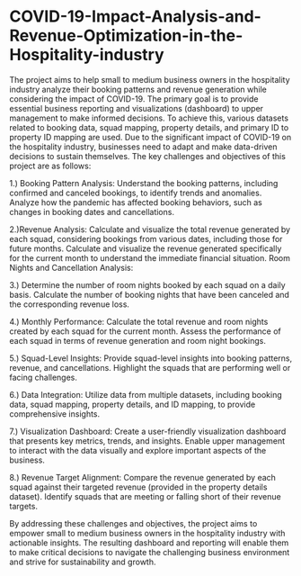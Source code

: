 # COVID-19-Impact-Analysis-and-Revenue-Optimization-in-the-Hospitality-industry

The project aims to help small to medium business owners in the hospitality industry analyze their booking patterns and revenue generation while considering the impact of COVID-19. The primary goal is to provide essential business reporting and visualizations (dashboard) to upper management to make informed decisions. To achieve this, various datasets related to booking data, squad mapping, property details, and primary ID to property ID mapping are used.
Due to the significant impact of COVID-19 on the hospitality industry, businesses need to adapt and make data-driven decisions to sustain themselves. The key challenges and objectives of this project are as follows:

1.) Booking Pattern Analysis: Understand the booking patterns, including confirmed and canceled bookings, to identify trends and anomalies. Analyze how the pandemic has affected booking behaviors, such as changes in booking dates and cancellations.

2.)Revenue Analysis: Calculate and visualize the total revenue generated by each squad, considering bookings from various dates, including those for future months. Calculate and visualize the revenue generated specifically for the current month to understand the immediate financial situation. Room Nights and Cancellation Analysis:

3.) Determine the number of room nights booked by each squad on a daily basis. Calculate the number of booking nights that have been canceled and the corresponding revenue loss.

4.) Monthly Performance: Calculate the total revenue and room nights created by each squad for the current month. Assess the performance of each squad in terms of revenue generation and room night bookings.

5.) Squad-Level Insights: Provide squad-level insights into booking patterns, revenue, and cancellations. Highlight the squads that are performing well or facing challenges.

6.) Data Integration: Utilize data from multiple datasets, including booking data, squad mapping, property details, and ID mapping, to provide comprehensive insights.

7.) Visualization Dashboard: Create a user-friendly visualization dashboard that presents key metrics, trends, and insights. Enable upper management to interact with the data visually and explore important aspects of the business.

8.) Revenue Target Alignment: Compare the revenue generated by each squad against their targeted revenue (provided in the property details dataset). Identify squads that are meeting or falling short of their revenue targets.

By addressing these challenges and objectives, the project aims to empower small to medium business owners in the hospitality industry with actionable insights. The resulting dashboard and reporting will enable them to make critical decisions to navigate the challenging business environment and strive for sustainability and growth.
